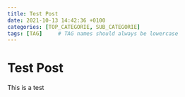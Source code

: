 ```yaml
---
title: Test Post
date: 2021-10-13 14:42:36 +0100
categories: [TOP_CATEGORIE, SUB_CATEGORIE]
tags: [TAG]     # TAG names should always be lowercase
---
```


# Test Post

This is a test